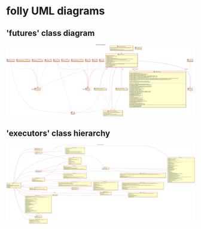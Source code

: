 # folly UML diagrams
## 'futures' class diagram
![puml](puml/futures_class_diagram.svg)

## 'executors' class hierarchy
![puml](puml/executors_hierarchy_class_diagram.svg)

